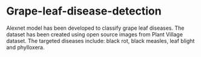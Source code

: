# Grape-leaf-disease-detection
Alexnet model has been developed to classify grape leaf diseases. The dataset has been created using open source images from Plant Village dataset. The targeted diseases
include: black rot, black measles, leaf blight and phylloxera.
